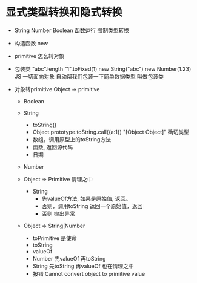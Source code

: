 # 显式类型转换和隐式转换
- String Number Boolean 函数运行 强制类型转换
- 构造函数 new
- primitive 怎么转对象

- 包装类
   "abc".length
   "1".toFixed(1)
   new String("abc") new Number(1.23)
   JS 一切面向对象 自动帮我们包装一下简单数据类型
   叫做包装类

- 对象转primitive  Object => primitive
  - Boolean
  - String
    - toString()
     - Object.prototype.toString.call({a:1}) "[Object Object]"
       确切类型
     - 数组，调用原型上的toString方法
     - 函数, 返回源代码
     - 日期
  - Number
 
  - Object => Primitive 情理之中
    - String
      - 先valueOf方法, 如果是原始值, 返回。
      - 否则，调用toString 返回一个原始值，返回
      - 否则  抛出异常 

  - Object => String|Number
    - toPrimitive 是使命
    - toString
    - valueOf
    - Number 先valueOf 再toString
    - String 先toString 再valueOf
       也在情理之中
    - 报错 Cannot convert object to primitive value


